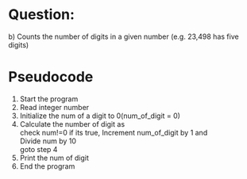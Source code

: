 # Question:
b) Counts the number of digits in a given number (e.g. 23,498 has five digits)




# Pseudocode

1. Start the program
2. Read integer number 
3. Initialize the num of a digit to 0(num_of_digit = 0)
4. Calculate the number of digit as\
   check num!=0
   if its true,
    Increment num_of_digit by 1 and \
    Divide num by 10\
    goto step 4
5. Print the num of digit
6. End the program